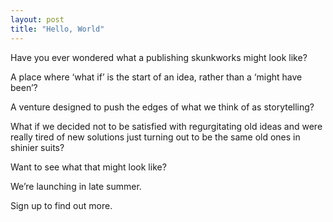 ```yaml
---
layout: post
title: "Hello, World"
---
```

Have you ever wondered what a publishing skunkworks might look like?
 
A place where ‘what if’ is the start of an idea, rather than a ‘might have been’?
 
A venture designed to push the edges of what we think of as storytelling?
 
What if we decided not to be satisfied with regurgitating old ideas and were really tired of new solutions just turning out to be the same old ones in shinier suits?
 
Want to see what that might look like?
 
We’re launching in late summer.
 
Sign up to find out more.
